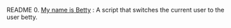 README
0. [My name is Betty](./0-iam_betty) : A script that switches the current user to the user betty.
